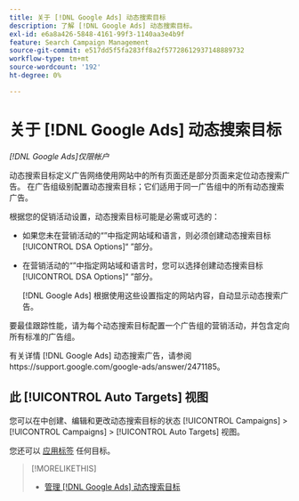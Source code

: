 ```yaml
---
title: 关于 [!DNL Google Ads] 动态搜索目标
description: 了解 [!DNL Google Ads] 动态搜索目标。
exl-id: e6a8a426-5848-4161-99f3-1140aa3e4b9f
feature: Search Campaign Management
source-git-commit: e517dd5f5fa283ff8a2f57728612937148889732
workflow-type: tm+mt
source-wordcount: '192'
ht-degree: 0%

---
```


# 关于 [!DNL Google Ads] 动态搜索目标

*[!DNL Google Ads]仅限帐户*

动态搜索目标定义广告网络使用网站中的所有页面还是部分页面来定位动态搜索广告。 在广告组级别配置动态搜索目标；它们适用于同一广告组中的所有动态搜索广告。

根据您的促销活动设置，动态搜索目标可能是必需或可选的：

* 如果您未在营销活动的“”中指定网站域和语言，则必须创建动态搜索目标[!UICONTROL DSA Options]“ ”部分。

* 在营销活动的“”中指定网站域和语言时，您可以选择创建动态搜索目标[!UICONTROL DSA Options]“ ”部分。

  [!DNL Google Ads] 根据使用这些设置指定的网站内容，自动显示动态搜索广告。

要最佳跟踪性能，请为每个动态搜索目标配置一个广告组的营销活动，并包含定向所有标准的广告组。

有关详情 [!DNL Google Ads] 动态搜索广告，请参阅https://support.google.com/google-ads/answer/2471185。

## 此 [!UICONTROL Auto Targets] 视图

您可以在中创建、编辑和更改动态搜索目标的状态 [!UICONTROL Campaigns] > [!UICONTROL Campaigns] > [!UICONTROL Auto Targets] 视图。

您还可以 [应用标签](/help/search-social-commerce/campaign-management/label-classifications/classification-values-assign-campaign-management.md) 任何目标。

>[!MORELIKETHIS]
>
>* [管理 [!DNL Google Ads] 动态搜索目标](dynamic-search-target-manage.md)
